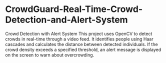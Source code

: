 # CrowdGuard-Real-Time-Crowd-Detection-and-Alert-System
Crowd Detection with Alert System This project uses OpenCV to detect crowds in real-time through a video feed. It identifies people using Haar cascades and calculates the distance between detected individuals. If the crowd density exceeds a specified threshold, an alert message is displayed on the screen to warn about overcrowding.
